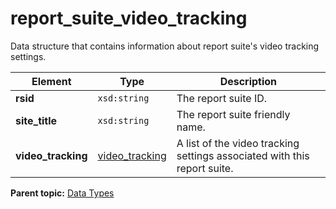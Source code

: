 # report\_suite\_video\_tracking

Data structure that contains information about report suite's video tracking settings.

|Element|Type|Description|
|-------|----|-----------|
|**rsid** |`xsd:string` | The report suite ID. |
|**site\_title** |`xsd:string` | The report suite friendly name. |
|**video\_tracking** |[video\_tracking](r_video_tracking.md#) | A list of the video tracking settings associated with this report suite. |

**Parent topic:** [Data Types](../data_types/c_datatypes.md)

